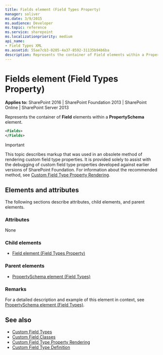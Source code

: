 ```yaml
---
title: Fields element (Field Types Property)
manager: soliver
ms.date: 3/9/2015
ms.audience: Developer
ms.topic: reference
ms.service: sharepoint
ms.localizationpriority: medium
api_name:
- Field Types XML
ms.assetid: 55ae7cb3-0205-4a37-8592-31135b94b6ba
description: Represents the container of Field elements within a PropertySchema element. 
---
```


# Fields element (Field Types Property)

**Applies to:** SharePoint 2016 | SharePoint Foundation 2013 | SharePoint Online | SharePoint Server 2013

Represents the container of **Field** elements within a **PropertySchema** element. 

```XML
<Fields>
</Fields>
```

> [!IMPORTANT]
> This topic describes markup that was used in an obsolete method of rendering custom field type properties. It is provided solely to assist with the debugging of custom field type properties developed against earlier versions of SharePoint Foundation. For information about the recommended method, see [Custom Field Type Property Rendering](https://msdn.microsoft.com/library/a959ad5b-6f3a-462c-80b9-e2d00bb0d62a%28Office.15%29.aspx). 
  
## Elements and attributes

The following sections describe attributes, child elements, and parent elements.

### Attributes

None
   
### Child elements

- [Field element (Field Types Property)](field-element-field-types-property-schema.md)
   
### Parent elements

- [PropertySchema element (Field Types)](propertyschema-element-field-types.md)
   
### Remarks

For a detailed description and example of this element in context, see [PropertySchema element (Field Types)](propertyschema-element-field-types.md).  
  
## See also

- [Custom Field Types](https://msdn.microsoft.com/library/1345b345-226d-443a-918f-af123a3c7b13%28Office.15%29.aspx)  
- [Custom Field Classes](https://msdn.microsoft.com/library/436a9d9b-7a6f-4e8f-86e8-f42ded85c069%28Office.15%29.aspx)  
- [Custom Field Type Property Rendering](https://msdn.microsoft.com/library/a959ad5b-6f3a-462c-80b9-e2d00bb0d62a%28Office.15%29.aspx)  
- [Custom Field Type Definition](https://msdn.microsoft.com/library/b3315997-671f-4c29-9518-48cc4592f205%28Office.15%29.aspx)

